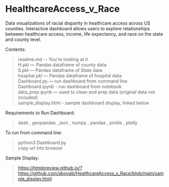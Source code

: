 # HealthcareAccess_v_Race

Data visualizations of racial disparity in healthcare access across US counties. Interactive dashboard allows users to explore relationships
between healthcare access, income, life expectancy, and race on the state and county level.


Contents:

>readme.md -- You're looking at it  
H.pkl — Pandas dataframe of county data  
S.pkl — Pandas dataframe of State data  
hospital.pkl — Pandas dataframe of hospital data  
Dashboard.py — run dashboard from command line  
Dashboard.ipynb - run dashboard from notebook  
data_prep.ipynb — used to clean and prep data (original data not included)  
sample_display.html - sample dashboard display, linked below


Requirements to Run Dashboard:

>dash , geopandas , json , numpy , pandas , pickle , plotly

To run from command line:

>python3 Dashboard.py  
copy url into browser

Sample Display:
>https://htmlpreview.github.io/?https://github.com/abovab/HealthcareAccess_v_Race/blob/main/sample_display.html
